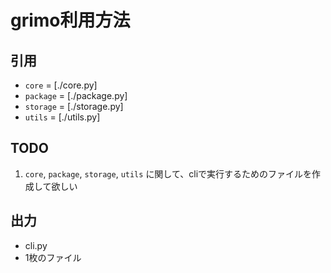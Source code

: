 # grimo利用方法
## 引用
- `core` = [./core.py]
- `package` = [./package.py]
- `storage` = [./storage.py]
- `utils` = [./utils.py]

## TODO
1. `core`, `package`, `storage`, `utils` に関して、cliで実行するためのファイルを作成して欲しい


## 出力
- cli.py
- 1枚のファイル

